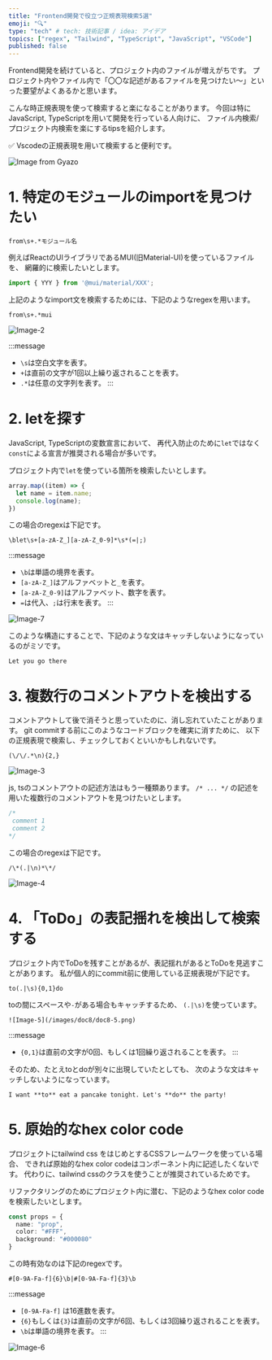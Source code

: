 ```yaml
---
title: "Frontend開発で役立つ正規表現検索5選"
emoji: "🔍"
type: "tech" # tech: 技術記事 / idea: アイデア
topics: ["regex", "Tailwind", "TypeScript", "JavaScript", "VSCode"]
published: false
---
```



Frontend開発を続けていると、プロジェクト内のファイルが増えがちです。
プロジェクト内やファイル内で「〇〇な記述があるファイルを見つけたい〜」といった要望がよくあるかと思います。

こんな時正規表現を使って検索すると楽になることがあります。
今回は特にJavaScript, TypeScriptを用いて開発を行っている人向けに、
ファイル内検索/プロジェクト内検索を楽にするtipsを紹介します。

✅ Vscodeの正規表現を用いて検索すると便利です。

![Image from Gyazo](/images/doc8/doc8-1.png)

# 1. 特定のモジュールのimportを見つけたい

```regex
from\s+.*モジュール名
```

例えばReactのUIライブラリであるMUI(旧Material-UI)を使っているファイルを、
網羅的に検索したいとします。

```ts
import { YYY } from '@mui/material/XXX';
```

上記のようなimport文を検索するためには、下記のようなregexを用います。

```regex
from\s+.*mui
```

![Image-2](/images/doc8/doc8-2.png)


:::message
- `\s`は空白文字を表す。
- `+`は直前の文字が1回以上繰り返されることを表す。
- `.*`は任意の文字列を表す。
:::

# 2. letを探す

JavaScript, TypeScriptの変数宣言において、
再代入防止のために`let`ではなく`const`による宣言が推奨される場合が多いです。

プロジェクト内で`let`を使っている箇所を検索したいとします。

```ts
array.map((item) => {
  let name = item.name;
  console.log(name);
})
```

この場合のregexは下記です。

```regex
\blet\s+[a-zA-Z_][a-zA-Z_0-9]*\s*(=|;)
```

:::message
- `\b`は単語の境界を表す。
- `[a-zA-Z_]`はアルファベットと`_`を表す。
- `[a-zA-Z_0-9]`はアルファベット、数字を表す。
- `=`は代入、`;`は行末を表す。
:::

![Image-7](/images/doc8/doc8-7.png)

このような構造にすることで、下記のような文はキャッチしないようになっているのがミソです。

```text
Let you go there
```



# 3. 複数行のコメントアウトを検出する

コメントアウトして後で消そうと思っていたのに、消し忘れていたことがあります。
git commitする前にこのようなコードブロックを確実に消すために、
以下の正規表現で検索し、チェックしておくといいかもしれないです。


```
(\/\/.*\n){2,}
```


![Image-3](/images/doc8/doc8-3.png)

js, tsのコメントアウトの記述方法はもう一種類あります。
`/* ... */` の記述を用いた複数行のコメントアウトを見つけたいとします。

```js
/*
 comment 1
 comment 2
*/
```

この場合のregexは下記です。
```regex
/\*(.|\n)*\*/
```


![Image-4](/images/doc8/doc8-4.png)

# 4. 「ToDo」の表記揺れを検出して検索する

プロジェクト内でToDoを残すことがあるが、表記揺れがあるとToDoを見逃すことがあります。
私が個人的にcommit前に使用している正規表現が下記です。


```regex
to(.|\s){0,1}do
```

toの間にスペースや`-`がある場合もキャッチするため、
`(.|\s)`を使っています。

```text
![Image-5](/images/doc8/doc8-5.png)
```

:::message
- `{0,1}`は直前の文字が0回、もしくは1回繰り返されることを表す。
:::


そのため、たとえtoとdoが別々に出現していたとしても、
次のような文はキャッチしないようになっています。

```text
I want **to** eat a pancake tonight. Let's **do** the party!
```



# 5. 原始的なhex color code

プロジェクトにtailwind css をはじめとするCSSフレームワークを使っている場合、
できれば原始的なhex color codeはコンポーネント内に記述したくないです。
代わりに、tailwind cssのクラスを使うことが推奨されているためです。

リファクタリングのためにプロジェクト内に潜む、下記のようなhex color codeを検索したいとします。

```ts
const props = {
  name: "prop",
  color: "#FFF",
  background: "#000080"
}
```

この時有効なのは下記のregexです。

```regex
#[0-9A-Fa-f]{6}\b|#[0-9A-Fa-f]{3}\b
```

:::message
- `[0-9A-Fa-f]` は16進数を表す。
- `{6}`もしくは`{3}`は直前の文字が6回、もしくは3回繰り返されることを表す。
- `\b`は単語の境界を表す。
:::

![Image-6](/images/doc8/doc8-6.png)

